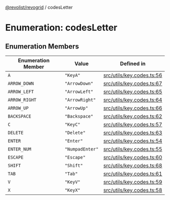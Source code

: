 [@revolist/revogrid](README.md) / codesLetter

# Enumeration: codesLetter

## Enumeration Members

| Enumeration Member | Value | Defined in |
| ------ | ------ | ------ |
| `A` | `"KeyA"` | [src/utils/key.codes.ts:56](https://github.com/revolist/revogrid/blob/7e29dfb64300e0258d5855b03e9cff9116f6c377/src/utils/key.codes.ts#L56) |
| `ARROW_DOWN` | `"ArrowDown"` | [src/utils/key.codes.ts:67](https://github.com/revolist/revogrid/blob/7e29dfb64300e0258d5855b03e9cff9116f6c377/src/utils/key.codes.ts#L67) |
| `ARROW_LEFT` | `"ArrowLeft"` | [src/utils/key.codes.ts:65](https://github.com/revolist/revogrid/blob/7e29dfb64300e0258d5855b03e9cff9116f6c377/src/utils/key.codes.ts#L65) |
| `ARROW_RIGHT` | `"ArrowRight"` | [src/utils/key.codes.ts:64](https://github.com/revolist/revogrid/blob/7e29dfb64300e0258d5855b03e9cff9116f6c377/src/utils/key.codes.ts#L64) |
| `ARROW_UP` | `"ArrowUp"` | [src/utils/key.codes.ts:66](https://github.com/revolist/revogrid/blob/7e29dfb64300e0258d5855b03e9cff9116f6c377/src/utils/key.codes.ts#L66) |
| `BACKSPACE` | `"Backspace"` | [src/utils/key.codes.ts:62](https://github.com/revolist/revogrid/blob/7e29dfb64300e0258d5855b03e9cff9116f6c377/src/utils/key.codes.ts#L62) |
| `C` | `"KeyC"` | [src/utils/key.codes.ts:57](https://github.com/revolist/revogrid/blob/7e29dfb64300e0258d5855b03e9cff9116f6c377/src/utils/key.codes.ts#L57) |
| `DELETE` | `"Delete"` | [src/utils/key.codes.ts:63](https://github.com/revolist/revogrid/blob/7e29dfb64300e0258d5855b03e9cff9116f6c377/src/utils/key.codes.ts#L63) |
| `ENTER` | `"Enter"` | [src/utils/key.codes.ts:54](https://github.com/revolist/revogrid/blob/7e29dfb64300e0258d5855b03e9cff9116f6c377/src/utils/key.codes.ts#L54) |
| `ENTER_NUM` | `"NumpadEnter"` | [src/utils/key.codes.ts:55](https://github.com/revolist/revogrid/blob/7e29dfb64300e0258d5855b03e9cff9116f6c377/src/utils/key.codes.ts#L55) |
| `ESCAPE` | `"Escape"` | [src/utils/key.codes.ts:60](https://github.com/revolist/revogrid/blob/7e29dfb64300e0258d5855b03e9cff9116f6c377/src/utils/key.codes.ts#L60) |
| `SHIFT` | `"Shift"` | [src/utils/key.codes.ts:68](https://github.com/revolist/revogrid/blob/7e29dfb64300e0258d5855b03e9cff9116f6c377/src/utils/key.codes.ts#L68) |
| `TAB` | `"Tab"` | [src/utils/key.codes.ts:61](https://github.com/revolist/revogrid/blob/7e29dfb64300e0258d5855b03e9cff9116f6c377/src/utils/key.codes.ts#L61) |
| `V` | `"KeyV"` | [src/utils/key.codes.ts:59](https://github.com/revolist/revogrid/blob/7e29dfb64300e0258d5855b03e9cff9116f6c377/src/utils/key.codes.ts#L59) |
| `X` | `"KeyX"` | [src/utils/key.codes.ts:58](https://github.com/revolist/revogrid/blob/7e29dfb64300e0258d5855b03e9cff9116f6c377/src/utils/key.codes.ts#L58) |
